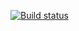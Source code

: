 [![Build status](https://ci.appveyor.com/api/projects/status/7oa6vvsouyx04a7g?svg=true)](https://ci.appveyor.com/project/nugmanov87/ahj-homeworks-dom-2-1)
